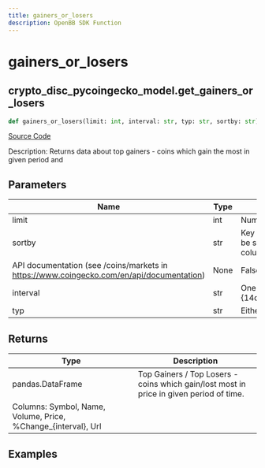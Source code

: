 ```yaml
---
title: gainers_or_losers
description: OpenBB SDK Function
---
```

# gainers_or_losers

## crypto_disc_pycoingecko_model.get_gainers_or_losers

```python
def gainers_or_losers(limit: int, interval: str, typ: str, sortby: str) -> DataFrame:
```
[Source Code](https://github.com/OpenBB-finance/OpenBBTerminal/tree/main/openbb_terminal/cryptocurrency/discovery/pycoingecko_model.py#L188)

Description: Returns data about top gainers - coins which gain the most in given period and

## Parameters

| Name | Type | Description | Default | Optional |
| ---- | ---- | ----------- | ------- | -------- |
| limit | int | Num of coins to get | None | False |
| sortby | str | Key to sort data. The table can be sorted by every of its columns. Refer to
API documentation (see /coins/markets in https://www.coingecko.com/en/api/documentation) | None | False |
| interval | str | One from {14d,1h,1y,200d,24h,30d,7d} | None | False |
| typ | str | Either "gainers" or "losers" | None | False |

## Returns

| Type | Description |
| ---- | ----------- |
| pandas.DataFrame | Top Gainers / Top Losers - coins which gain/lost most in price in given period of time.
Columns: Symbol, Name, Volume, Price, %Change_{interval}, Url |

## Examples

